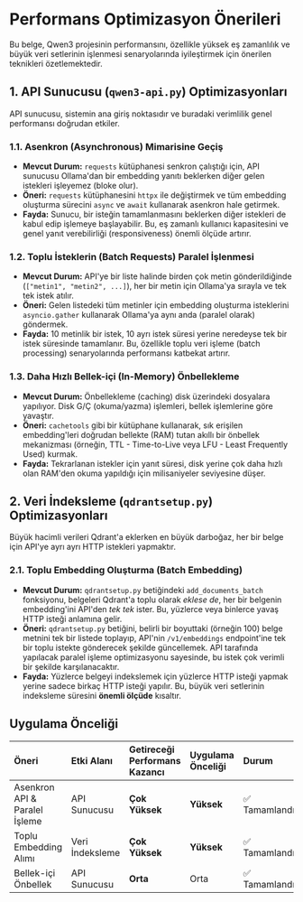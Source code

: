 # Performans Optimizasyon Önerileri

Bu belge, Qwen3 projesinin performansını, özellikle yüksek eş zamanlılık ve büyük veri setlerinin işlenmesi senaryolarında iyileştirmek için önerilen teknikleri özetlemektedir.

## 1. API Sunucusu (`qwen3-api.py`) Optimizasyonları

API sunucusu, sistemin ana giriş noktasıdır ve buradaki verimlilik genel performansı doğrudan etkiler.

### 1.1. Asenkron (Asynchronous) Mimarisine Geçiş

- **Mevcut Durum:** `requests` kütüphanesi senkron çalıştığı için, API sunucusu Ollama'dan bir embedding yanıtı beklerken diğer gelen istekleri işleyemez (bloke olur).
- **Öneri:** `requests` kütüphanesini `httpx` ile değiştirmek ve tüm embedding oluşturma sürecini `async` ve `await` kullanarak asenkron hale getirmek.
- **Fayda:** Sunucu, bir isteğin tamamlanmasını beklerken diğer istekleri de kabul edip işlemeye başlayabilir. Bu, eş zamanlı kullanıcı kapasitesini ve genel yanıt verebilirliği (responsiveness) önemli ölçüde artırır.

### 1.2. Toplu İsteklerin (Batch Requests) Paralel İşlenmesi

- **Mevcut Durum:** API'ye bir liste halinde birden çok metin gönderildiğinde (`["metin1", "metin2", ...]`), her bir metin için Ollama'ya sırayla ve tek tek istek atılır.
- **Öneri:** Gelen listedeki tüm metinler için embedding oluşturma isteklerini `asyncio.gather` kullanarak Ollama'ya aynı anda (paralel olarak) göndermek.
- **Fayda:** 10 metinlik bir istek, 10 ayrı istek süresi yerine neredeyse tek bir istek süresinde tamamlanır. Bu, özellikle toplu veri işleme (batch processing) senaryolarında performansı katbekat artırır.

### 1.3. Daha Hızlı Bellek-içi (In-Memory) Önbellekleme

- **Mevcut Durum:** Önbellekleme (caching) disk üzerindeki dosyalara yapılıyor. Disk G/Ç (okuma/yazma) işlemleri, bellek işlemlerine göre yavaştır.
- **Öneri:** `cachetools` gibi bir kütüphane kullanarak, sık erişilen embedding'leri doğrudan bellekte (RAM) tutan akıllı bir önbellek mekanizması (örneğin, TTL - Time-to-Live veya LFU - Least Frequently Used) kurmak.
- **Fayda:** Tekrarlanan istekler için yanıt süresi, disk yerine çok daha hızlı olan RAM'den okuma yapıldığı için milisaniyeler seviyesine düşer.

## 2. Veri İndeksleme (`qdrantsetup.py`) Optimizasyonları

Büyük hacimli verileri Qdrant'a eklerken en büyük darboğaz, her bir belge için API'ye ayrı ayrı HTTP istekleri yapmaktır.

### 2.1. Toplu Embedding Oluşturma (Batch Embedding)

- **Mevcut Durum:** `qdrantsetup.py` betiğindeki `add_documents_batch` fonksiyonu, belgeleri Qdrant'a toplu olarak *eklese de*, her bir belgenin embedding'ini API'den *tek tek* ister. Bu, yüzlerce veya binlerce yavaş HTTP isteği anlamına gelir.
- **Öneri:** `qdrantsetup.py` betiğini, belirli bir boyuttaki (örneğin 100) belge metnini tek bir listede toplayıp, API'nin `/v1/embeddings` endpoint'ine tek bir toplu istekte gönderecek şekilde güncellemek. API tarafında yapılacak paralel işleme optimizasyonu sayesinde, bu istek çok verimli bir şekilde karşılanacaktır.
- **Fayda:** Yüzlerce belgeyi indekslemek için yüzlerce HTTP isteği yapmak yerine sadece birkaç HTTP isteği yapılır. Bu, büyük veri setlerinin indeksleme süresini **önemli ölçüde** kısaltır.

## Uygulama Önceliği

| Öneri | Etki Alanı | Getireceği Performans Kazancı | Uygulama Önceliği | Durum |
| :--- | :--- | :--- | :--- | :--- |
| Asenkron API & Paralel İşleme | API Sunucusu | **Çok Yüksek** | **Yüksek** | ✅ Tamamlandı |
| Toplu Embedding Alımı | Veri İndeksleme | **Çok Yüksek** | **Yüksek** | ✅ Tamamlandı |
| Bellek-içi Önbellek | API Sunucusu | **Orta** | Orta | ✅ Tamamlandı |
